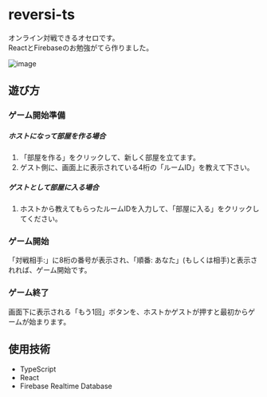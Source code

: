 # reversi-ts
オンライン対戦できるオセロです。<br>
ReactとFirebaseのお勉強がてら作りました。

![image](https://user-images.githubusercontent.com/11444818/86504749-943fc380-bdf7-11ea-8418-8bc30b3ed74c.png)

## 遊び方

### ゲーム開始準備
##### ホストになって部屋を作る場合
1. 「部屋を作る」をクリックして、新しく部屋を立てます。
2. ゲスト側に、画面上に表示されている4桁の「ルームID」を教えて下さい。

##### ゲストとして部屋に入る場合
1. ホストから教えてもらったルームIDを入力して、「部屋に入る」をクリックしてください。


### ゲーム開始
「対戦相手:」に8桁の番号が表示され、「順番: あなた」(もしくは相手)と表示されれば、ゲーム開始です。

### ゲーム終了
画面下に表示される「もう1回」ボタンを、ホストかゲストが押すと最初からゲームが始まります。


## 使用技術
* TypeScript
* React
* Firebase Realtime Database